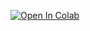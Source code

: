 

[![Open In Colab](https://colab.research.google.com/assets/colab-badge.svg)](https://colab.research.google.com/CoffeePoweredComputers/uni-chromakey/blob/master/chromakey.ipynb)
